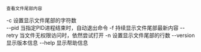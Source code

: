 	查看文件尾部内容
-c 设置显示文件尾部的字符数  
--pid 当指定PID进程结束时，自动退出命令 
-f 持续显示文件尾部最新内容 
--retry 当文件无权限访问时，依然尝试打开 
-n 设置显示文件尾部的行数 
--version 显示版本信息 
--help 显示帮助信息    

